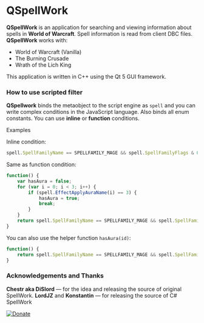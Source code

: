 # QSpellWork

**QSpellWork** is an application for searching and viewing information about spells in **World of Warcraft**. Spell information is read from client DBC files. **QSpellWork** works with:

* World of Warcraft (Vanilla)
* The Burning Crusade
* Wrath of the Lich King

This application is written in C++ using the Qt 5 GUI framework.

### How to use scripted filter

**QSpellwork** binds the metaobject to the script engine as `spell` and you can write complex conditions in the JavaScript language. Also binds all enum constants. You can use **inline** or **function** conditions.

Examples

Inline condition:
```javascript
spell.SpellFamilyName == SPELLFAMILY_MAGE && spell.SpellFamilyFlags & 0x1 && spell.hasAura(3)
```

Same as function condition:
```javascript
function() {
    var hasAura = false;
    for (var i = 0; i < 3; i++) {
        if (spell.EffectApplyAuraName(i) == 3) {
            hasAura = true;
            break;
        }
    }
    return spell.SpellFamilyName == SPELLFAMILY_MAGE && spell.SpellFamilyFlags & 0x1 && hasAura;
}
```

You can also use the helper function `hasAura(id)`:

```javascript
function() {
    return spell.SpellFamilyName == SPELLFAMILY_MAGE && spell.SpellFamilyFlags & 0x1 && spell.hasAura(3);
}
```

### Acknowledgements and Thanks

**Chestr aka DiSlord** — for the idea and releasing the source of original SpellWork.
**LordJZ** and **Konstantin** — for releasing the source of C# SpellWork

[![Donate](https://www.paypalobjects.com/en_US/i/btn/btn_donate_LG.gif)](https://www.paypal.me/sidsukana)
